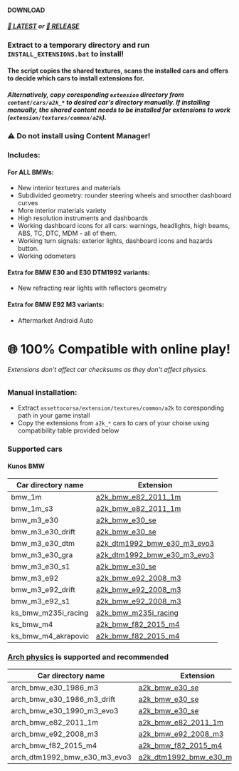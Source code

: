 #### DOWNLOAD
##### [💾 LATEST](https://codeload.github.com/A2K/ac-cars-extensions/zip/refs/heads/main) or [💾 RELEASE](https://github.com/A2K/ac-cars-extensions/releases/latest)


### Extract to a temporary directory and run `INSTALL_EXTENSIONS.bat` to install!
#### The script copies the shared textures, scans the installed cars and offers to decide which cars to install extensions for.
##### Alternatively, copy coresponding `extension` directory from `content/cars/a2k_*` to desired car's directory manually. If installing manually, the shared content needs to be installed for extensions to work (`extension/textures/common/a2k`).

### ⚠️ Do not install using Content Manager!


### Includes:
#### For ALL BMWs:
* New interior textures and materials
* Subdivided geometry: rounder steering wheels and smoother dashboard curves
* More interior materials variety
* High resolution instruments and dashboards
* Working dashboard icons for all cars: warnings, headlights, high beams, ABS, TC, DTC, MDM - all of them.
* Working turn signals: exterior lights, dashboard icons and hazards button.
* Working odometers

#### Extra for BMW E30 and E30 DTM1992 variants:
* New refracting rear lights with reflectors geometry

#### Extra for BMW E92 M3 variants:
* Aftermarket Android Auto


# 🌐 100% Compatible with online play!
###### Extensions don't affect car checksums as they don't affect physics.


### Manual installation:
* Extract `assettocorsa/extension/textures/common/a2k` to coresponding path in your game install
* Copy the extensions from `a2k_*` cars to cars of your choise using compatibility table provided below
  
### Supported cars

#### Kunos BMW
| Car directory name  | Extension                   |
| ------------------- | --------------------------- |
| bmw_1m              | [a2k_bmw_e82_2011_1m](https://github.com/A2K/ac-cars-extensions/tree/main/assettocorsa/content/cars/a2k_bmw_e82_2011_1m)         |
| bmw_1m_s3           | [a2k_bmw_e82_2011_1m](https://github.com/A2K/ac-cars-extensions/tree/main/assettocorsa/content/cars/a2k_bmw_e82_2011_1m)         |
| bmw_m3_e30          | [a2k_bmw_e30_se](https://github.com/A2K/ac-cars-extensions/tree/main/assettocorsa/content/cars/a2k_bmw_e30_se)              |
| bmw_m3_e30_drift    | [a2k_bmw_e30_se](https://github.com/A2K/ac-cars-extensions/tree/main/assettocorsa/content/cars/a2k_bmw_e30_se)              |
| bmw_m3_e30_dtm      | [a2k_dtm1992_bmw_e30_m3_evo3](https://github.com/A2K/ac-cars-extensions/tree/main/assettocorsa/content/cars/a2k_dtm1992_bmw_e30_m3_evo3) |
| bmw_m3_e30_gra      | [a2k_dtm1992_bmw_e30_m3_evo3](https://github.com/A2K/ac-cars-extensions/tree/main/assettocorsa/content/cars/a2k_dtm1992_bmw_e30_m3_evo3) |
| bmw_m3_e30_s1       | [a2k_bmw_e30_se](https://github.com/A2K/ac-cars-extensions/tree/main/assettocorsa/content/cars/a2k_bmw_e30_se)              |
| bmw_m3_e92          | [a2k_bmw_e92_2008_m3](https://github.com/A2K/ac-cars-extensions/tree/main/assettocorsa/content/cars/a2k_bmw_e92_2008_m3)         |
| bmw_m3_e92_drift    | [a2k_bmw_e92_2008_m3](https://github.com/A2K/ac-cars-extensions/tree/main/assettocorsa/content/cars/a2k_bmw_e92_2008_m3)         |
| bmw_m3_e92_s1       | [a2k_bmw_e92_2008_m3](https://github.com/A2K/ac-cars-extensions/tree/main/assettocorsa/content/cars/a2k_bmw_e92_2008_m3)         |
| ks_bmw_m235i_racing | [a2k_bmw_m235i_racing](https://github.com/A2K/ac-cars-extensions/tree/main/assettocorsa/content/cars/a2k_bmw_m235i_racing)        |
| ks_bmw_m4           | [a2k_bmw_f82_2015_m4](https://github.com/A2K/ac-cars-extensions/tree/main/assettocorsa/content/cars/a2k_bmw_f82_2015_m4)         |
| ks_bmw_m4_akrapovic | [a2k_bmw_f82_2015_m4](https://github.com/A2K/ac-cars-extensions/tree/main/assettocorsa/content/cars/a2k_bmw_f82_2015_m4)         |

### [Arch physics](https://github.com/archibaldmilton/Girellu/tree/master/Releases/Mods/Arch%20Cars%20Public) is supported and recommended
| Car directory name           | Extension                   |
| ---------------------------- | --------------------------- |
| arch_bmw_e30_1986_m3         | [a2k_bmw_e30_se](https://github.com/A2K/ac-cars-extensions/tree/main/assettocorsa/content/cars/a2k_bmw_e30_se)              |
| arch_bmw_e30_1986_m3_drift   | [a2k_bmw_e30_se](https://github.com/A2K/ac-cars-extensions/tree/main/assettocorsa/content/cars/a2k_bmw_e30_se)              |
| arch_bmw_e30_1990_m3_evo3    | [a2k_bmw_e30_se](https://github.com/A2K/ac-cars-extensions/tree/main/assettocorsa/content/cars/a2k_bmw_e30_se)              |
| arch_bmw_e82_2011_1m         | [a2k_bmw_e82_2011_1m](https://github.com/A2K/ac-cars-extensions/tree/main/assettocorsa/content/cars/a2k_bmw_e82_2011_1m)         |
| arch_bmw_e92_2008_m3         | [a2k_bmw_e92_2008_m3](https://github.com/A2K/ac-cars-extensions/tree/main/assettocorsa/content/cars/a2k_bmw_e92_2008_m3)         |
| arch_bmw_f82_2015_m4         | [a2k_bmw_f82_2015_m4](https://github.com/A2K/ac-cars-extensions/tree/main/assettocorsa/content/cars/a2k_bmw_f82_2015_m4)         |
| arch_dtm1992_bmw_e30_m3_evo3 | [a2k_dtm1992_bmw_e30_m3_evo3](https://github.com/A2K/ac-cars-extensions/tree/main/assettocorsa/content/cars/a2k_dtm1992_bmw_e30_m3_evo3) |

